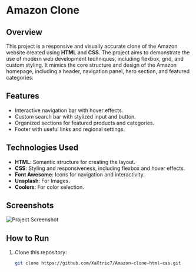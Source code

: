 # Amazon Clone

## Overview

This project is a responsive and visually accurate clone of the Amazon website created using **HTML** and **CSS**. The project aims to demonstrate the use of modern web development techniques, including flexbox, grid, and custom styling. It mimics the core structure and design of the Amazon homepage, including a header, navigation panel, hero section, and featured categories.

## Features

- Interactive navigation bar with hover effects.
- Custom search bar with stylized input and button.
- Organized sections for featured products and categories.
- Footer with useful links and regional settings.

## Technologies Used

- **HTML**: Semantic structure for creating the layout.
- **CSS**: Styling and responsiveness, including flexbox and hover effects.
- **Font Awesome**: Icons for navigation and interactivity.
- **Unsplash**: For Images.
- **Coolers**: For color selection.

## Screenshots

![Project Screenshot](screenshot.png)

## How to Run

1. Clone this repository:
   ```bash
   git clone https://github.com/XaXtric7/Amazon-clone-html-css.git
   ```
